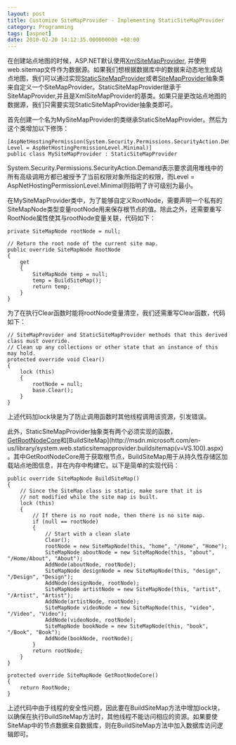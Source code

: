 ```yaml
---
layout: post
title: Customize SiteMapProvider - Implementing StaticSiteMapProvider
category: Programming
tags: [aspnet]
date: 2010-02-20 14:12:35.000000000 +08:00
---
```

在创建站点地图的时候，ASP.NET默认使用[XmlSiteMapProvider](http://msdn.microsoft.com/en-us/library/system.web.xmlsitemapprovider.aspx), 并使用web.sitemap文件作为数据源。如果我们想根据数据库中的数据来动态地生成站点地图，我们可以通过实现[StaticSiteMapProvider](http://msdn.microsoft.com/en-us/library/system.web.staticsitemapprovider.aspx)或者[SiteMapProvider](http://msdn.microsoft.com/en-us/library/system.web.sitemapprovider.aspx)抽象类来自定义一个SiteMapProvider。StaticSiteMapProvider继承于SiteMapProvider,并且是XmlSiteMapProvider的基类。如果只是更改站点地图的数据源，我们只需要实现StaticSiteMapProvider抽象类即可。

首先创建一个名为MySiteMapProvider的类继承StaticSiteMapProvider。然后为这个类增加以下修饰：

    [AspNetHostingPermission(System.Security.Permissions.SecurityAction.Demand, Level = AspNetHostingPermissionLevel.Minimal)]
    public class MySiteMapProvider : StaticSiteMapProvider

System.Security.Permissions.SecurityAction.Demand表示要求调用堆栈中的所有高级调用方都已被授予了当前权限对象所指定的权限，而Level = AspNetHostingPermissionLevel.Minimal则指明了许可级别为最小。

在MySiteMapProvider类中，为了能够自定义RootNode，需要声明一个私有的SiteMapNode类型变量rootNode用来保存根节点的值。除此之外，还需要重写RootNode属性使其与rootNode变量关联，代码如下：

    private SiteMapNode rootNode = null;

    // Return the root node of the current site map.
    public override SiteMapNode RootNode
    {
        get
        {
            SiteMapNode temp = null;
            temp = BuildSiteMap();
            return temp;
        }
    }

为了在执行Clear函数时能将rootNode变量清空，我们还需重写Clear函数，代码如下：

    // SiteMapProvider and StaticSiteMapProvider methods that this derived class must override.
    // Clean up any collections or other state that an instance of this may hold.
    protected override void Clear()
    {
        lock (this)
        {
            rootNode = null;
            base.Clear();
        }
    }

上述代码加lock块是为了防止调用函数时其他线程调用该资源，引发错误。

此外，StaticSiteMapProvider抽象类有两个必须实现的函数，[GetRootNodeCore](http://msdn.microsoft.com/en-us/library/system.web.sitemapprovider.getrootnodecore(v=VS.100).aspx)和[BuildSiteMap](http://msdn.microsoft.com/en-us/library/system.web.staticsitemapprovider.buildsitemap(v=VS.100).aspx)。其中GetRootNodeCore用于获取根节点，BuildSiteMap用于从持久性存储区加载站点地图信息，并在内存中构建它。以下是简单的实现代码：

    public override SiteMapNode BuildSiteMap()
    {
        // Since the SiteMap class is static, make sure that it is
        // not modified while the site map is built.
        lock (this)
        {
            // If there is no root node, then there is no site map.
            if (null == rootNode)
            {
                // Start with a clean slate
                Clear();
                rootNode = new SiteMapNode(this, "home", "/Home", "Home");
                SiteMapNode aboutNode = new SiteMapNode(this, "about", "/Home/About", "About");
                AddNode(aboutNode, rootNode);
                SiteMapNode designNode = new SiteMapNode(this, "design", "/Design", "Design");
                AddNode(designNode, rootNode);
                SiteMapNode artistNode = new SiteMapNode(this, "artist", "/Artist", "Artist");
                AddNode(artistNode, rootNode);
                SiteMapNode videoNode = new SiteMapNode(this, "video", "/Video", "Video");
                AddNode(videoNode, rootNode);
                SiteMapNode bookNode = new SiteMapNode(this, "book", "/Book", "Book");
                AddNode(bookNode, rootNode);
            }
            return rootNode;
        }
    }

    protected override SiteMapNode GetRootNodeCore()
    {
        return RootNode;
    }

上述代码中由于线程的安全性问题，因此要在BuildSiteMap方法中增加lock块，以确保在执行BuildSiteMap方法时，其他线程不能访问相应的资源。如果要使SiteMap中的节点数据来自数据库，则在BuildSiteMap方法中加入数据库访问逻辑即可。
